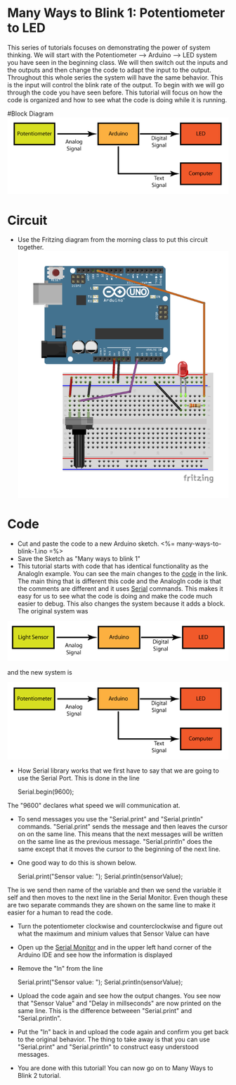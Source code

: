 # Many Ways to Blink 1: Potentiometer to LED

This series of tutorials focuses on demonstrating the power of system thinking. We will start with the Potentiometer --> Arduino --> LED system you have seen in the beginning class. We will then switch out the inputs and the outputs and then change the code to adapt the input to the output. Throughout this whole series the system will have the same behavior. This is the input will control the blink rate of the output. To begin with we will go through the code you have seen before. This tutorial will focus on how the code is organized and how to see what the code is doing while it is running. 

#Block Diagram
![Pot to LED System](Pot_to_LED_System.png)

# Circuit
* Use the Fritzing diagram from the morning class to put this circuit together.
![Pot to LED System](many-ways-to-blink-1.png)

# Code
*   Cut and paste the code to a new Arduino sketch. 
    <%= many-ways-to-blink-1.ino =%>
* Save the Sketch as "Many ways to blink 1"
* This tutorial starts with code that has identical functionality as the AnalogIn example. You can see the main changes to the <a href="https://github.com/workshopweekend/many-ways-to-blink-1/blob/master/many-ways-to-blink-1.pdf">code</a> in the link. The main thing that is different this code and the AnalogIn code is that the comments are different and it uses <a href="http://arduino.cc/en/reference/serial">Serial</a>  commands. This makes it easy for us to see what the code is doing and make the code much easier to debug. This also changes the system because it adds a block. The original system was 


![ANALOG_IN System](ANALOGIN_System.png)

and the new system is 

![Pot to LED System](Pot_to_LED_System.png)	

* How Serial library works that we first have to say that we are going to use the Serial Port. This is done in the line



	Serial.begin(9600);

The "9600" declares what speed we will communication at. 

* To send messages you use the "Serial.print" and "Serial.println" commands. "Serial.print" sends the message and then leaves the cursor on on the same line. This means that the next messages will be written on the same line as the previous message. "Serial.println" does the same except that it moves the cursor to the beginning of the next line. 
* One good way to do this is shown below.  


	Serial.print("Sensor value: ");  Serial.println(sensorValue);

The is we send then name of the variable and then we send the variable it self and then moves to the next line in the Serial Monitor. Even though these are two separate commands they are shown on the same line to make it easier for a human to read the code. 

* Turn the potentiometer clockwise and counterclockwise and figure out what the maximum and minium values that Sensor Value can have
* Open up the <a href="http://arduino.cc/en/guide/Environment#serialmonitor">Serial Monitor</a> and in the upper left hand corner of the Arduino IDE and see how the information is displayed
* Remove the "ln" from the line


	Serial.print("Sensor value: ");  Serial.println(sensorValue);

* Upload the code again and see how the output changes. You see now that "Sensor Value" and "Delay in millseconds" are now printed on the same line. This is the difference betweeen "Serial.print" and "Serial.println". 
* Put the "ln" back in and upload the code again and confirm you get back to the original behavior. The thing to take away is that you can use "Serial.print" and "Serial.println" to construct easy understood messages. 
* You are done with this tutorial! You can now go on to Many Ways to Blink 2 tutorial.
